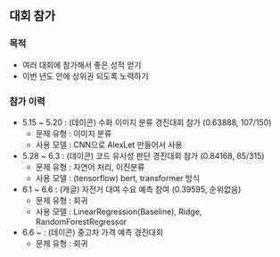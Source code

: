 ## 대회 참가
### 목적
- 여러 대회에 참가해서 좋은 성적 얻기
- 이번 년도 안에 상위권 되도록 노력하기

### 참가 이력
- 5.15 ~ 5.20 : (데이콘) 수화 이미지 분류 경진대회 참가 (0.63888, 107/150)
    - 문제 유형 : 이미지 분류
    - 사용 모델 : CNN으로 AlexLet 만들어서 사용
- 5.28 ~ 6.3 : (데이콘) 코드 유사성 판단 경진대회 참가 (0.84168, 85/315)
    - 문제 유형 : 자연어 처리, 이진분류
    - 사용 모델 : (tensorflow) bert, transformer 방식
- 6.1 ~ 6.6 : (캐글) 자전거 대여 수요 예측 참여 (0.39595, 순위없음)
    - 문제 유형 : 회귀
    - 사용 모델 : LinearRegression(Baseline), Ridge, RandomForestRegressor
- 6.6 ~ : (데이콘) 중고차 가격 예측 경진대회 
    - 문제 유형 : 회귀